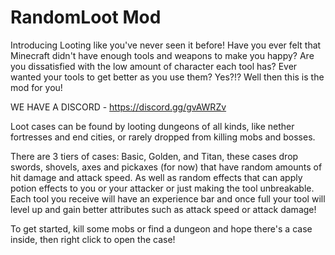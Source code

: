 # RandomLoot Mod

Introducing Looting like you've never seen it before! Have you ever felt that Minecraft didn't have enough tools and weapons to make you happy? Are you dissatisfied with the low amount of character each tool has? Ever wanted your tools to get better as you use them? Yes?!? Well then this is the mod for you!


WE HAVE A DISCORD - https://discord.gg/gvAWRZv


Loot cases can be found by looting dungeons of all kinds, like nether fortresses and end cities, or rarely dropped from killing mobs and bosses.

There are 3 tiers of cases: Basic, Golden, and Titan, these cases drop swords, shovels, axes and pickaxes (for now) that have random amounts of hit damage and attack speed. As well as random effects that can apply potion effects to you or your attacker or just making the tool unbreakable. Each tool you receive will have an experience bar and once full your tool will level up and gain better attributes such as attack speed or attack damage!

To get started, kill some mobs or find a dungeon and hope there's a case inside, then right click to open the case!
